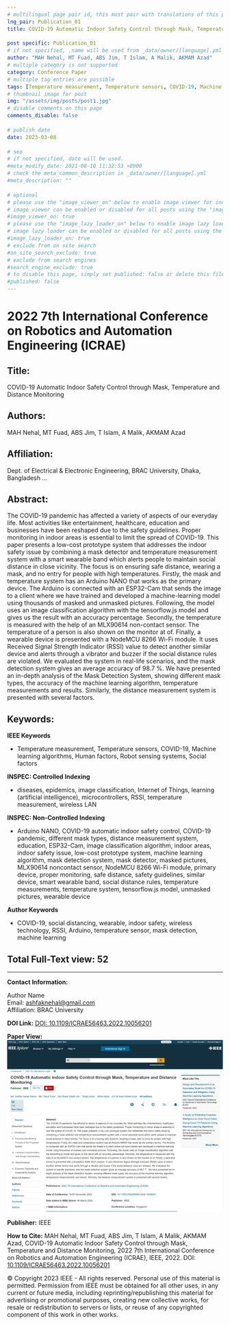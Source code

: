 ```yaml
---
# multilingual page pair id, this must pair with translations of this page. (This name must be unique)
lng_pair: Publication_01
title: COVID-19 Automatic Indoor Safety Control through Mask, Temperature and Distance Monitoring

post specific: Publication_01
# if not specified, .name will be used from _data/owner/[language].yml
author: "MAH Nehal, MT Fuad, ABS Jim, T Islam, A Malik, AKMAM Azad"
# multiple category is not supported
category: Conference Paper
# multiple tag entries are possible
tags: [Temperature measurement, Temperature sensors, COVID-19, Machine learning algorithms, Human factors, Robot sensing systems, Social factors]
# thumbnail image for post
img: "/assets/img/posts/post1.jpg"
# disable comments on this page
comments_disable: false

# publish date
date: 2023-03-08 

# seo
# if not specified, date will be used.
#meta_modify_date: 2021-08-10 11:32:53 +0900
# check the meta_common_description in _data/owner/[language].yml
#meta_description: ""

# optional
# please use the "image_viewer_on" below to enable image viewer for individual pages or posts (_posts/ or [language]/_posts folders).
# image viewer can be enabled or disabled for all posts using the "image_viewer_posts: true" setting in _data/conf/main.yml.
#image_viewer_on: true
# please use the "image_lazy_loader_on" below to enable image lazy loader for individual pages or posts (_posts/ or [language]/_posts folders).
# image lazy loader can be enabled or disabled for all posts using the "image_lazy_loader_posts: true" setting in _data/conf/main.yml.
#image_lazy_loader_on: true
# exclude from on site search
#on_site_search_exclude: true
# exclude from search engines
#search_engine_exclude: true
# to disable this page, simply set published: false or delete this file
#published: false
---
```


# 2022 7th International Conference on Robotics and Automation Engineering (ICRAE)

## Title:
COVID-19 Automatic Indoor Safety Control through Mask, Temperature and Distance Monitoring

## Authors:
MAH Nehal, MT Fuad, ABS Jim, T Islam, A Malik, AKMAM Azad

## Affiliation:
Dept. of Electrical & Electronic Engineering, BRAC University, Dhaka, Bangladesh
...

## Abstract:
The COVID-19 pandemic has affected a variety of aspects of our everyday life. Most activities like entertainment, healthcare, education and businesses have been reshaped due to the safety guidelines. Proper monitoring in indoor areas is essential to limit the spread of COVID-19. This paper presents a low-cost prototype system that addresses the indoor safety issue by combining a mask detector and temperature measurement system with a smart wearable band which alerts people to maintain social distance in close vicinity. The focus is on ensuring safe distance, wearing a mask, and no entry for people with high temperatures. Firstly, the mask and temperature system has an Arduino NANO that works as the primary device. The Arduino is connected with an ESP32-Cam that sends the image to a client where we have trained and developed a machine-learning model using thousands of masked and unmasked pictures. Following, the model uses an image classification algorithm with the tensorflow.js model and gives us the result with an accuracy percentage. Secondly, the temperature is measured with the help of an MLX90614 non-contact sensor. The temperature of a person is also shown on the monitor at of. Finally, a wearable device is presented with a NodeMCU 8266 Wi-Fi module. It uses Received Signal Strength Indicator (RSSI) value to detect another similar device and alerts through a vibrator and buzzer if the social distance rules are violated. We evaluated the system in real-life scenarios, and the mask detection system gives an average accuracy of 98.7 %. We have presented an in-depth analysis of the Mask Detection System, showing different mask types, the accuracy of the machine learning algorithm, temperature measurements and results. Similarly, the distance measurement system is presented with several factors.

## Keywords:
**IEEE Keywords**
- Temperature measurement, Temperature sensors, COVID-19, Machine learning algorithms, Human factors, Robot sensing systems, Social factors

**INSPEC: Controlled Indexing**
- diseases, epidemics, image classification, Internet of Things, learning (artificial intelligence), microcontrollers, RSSI, temperature measurement, wireless LAN

**INSPEC: Non-Controlled Indexing**
- Arduino NANO, COVID-19 automatic indoor safety control, COVID-19 pandemic, different mask types, distance measurement system, education, ESP32-Cam, image classification algorithm, indoor areas, indoor safety issue, low-cost prototype system, machine learning algorithm, mask detection system, mask detector, masked pictures, MLX90614 noncontact sensor, NodeMCU 8266 Wi-Fi module, primary device, proper monitoring, safe distance, safety guidelines, similar device, smart wearable band, social distance rules, temperature measurements, temperature system, tensorflow.js model, unmasked pictures, wearable device

**Author Keywords**
- COVID-19, social distancing, wearable, indoor safety, wireless technology, RSSI, Arduino, temperature sensor, mask detection, machine learning

## Total Full-Text view: 52

---

**Contact Information:**

Author Name  
Email: ashfaknehal@gmail.com  
Affiliation: BRAC University

**DOI Link:**
[DOI: 10.1109/ICRAE56463.2022.10056201](https://doi.org/10.1109/ICRAE56463.2022.10056201)

**Paper View:**
![Paper View](/assets/img/posts/conf_paper.jpg)

**Publisher:**
IEEE

**How to Cite:**
MAH Nehal, MT Fuad, ABS Jim, T Islam, A Malik, AKMAM Azad, COVID-19 Automatic Indoor Safety
Control through Mask, Temperature and Distance Monitoring, 2022 7th International Conference on Robotics and Automation Engineering (ICRAE), IEEE, 2022. DOI: [10.1109/ICRAE56463.2022.10056201](https://doi.org/10.1109/ICRAE56463.2022.10056201)

© Copyright 2023 IEEE - All rights reserved. 
Personal use of this material is permitted. Permission from IEEE must be obtained for all other uses, in any current or future media, including reprinting/republishing this material for advertising or promotional purposes, creating new collective works, for resale or redistribution to servers or lists, or reuse of any copyrighted component of this work in other works.
